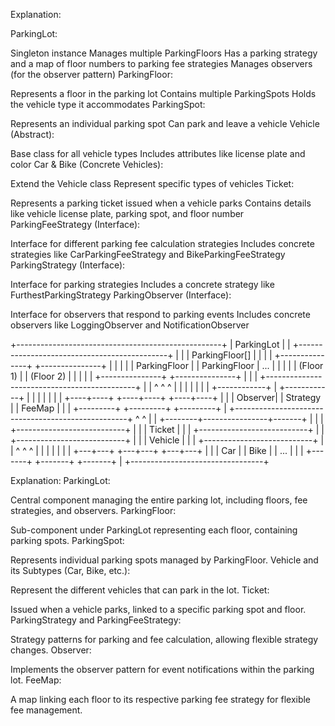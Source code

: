 Explanation:

ParkingLot:

Singleton instance
Manages multiple ParkingFloors
Has a parking strategy and a map of floor numbers to parking fee strategies
Manages observers (for the observer pattern)
ParkingFloor:

Represents a floor in the parking lot
Contains multiple ParkingSpots
Holds the vehicle type it accommodates
ParkingSpot:

Represents an individual parking spot
Can park and leave a vehicle
Vehicle (Abstract):

Base class for all vehicle types
Includes attributes like license plate and color
Car & Bike (Concrete Vehicles):

Extend the Vehicle class
Represent specific types of vehicles
Ticket:

Represents a parking ticket issued when a vehicle parks
Contains details like vehicle license plate, parking spot, and floor number
ParkingFeeStrategy (Interface):

Interface for different parking fee calculation strategies
Includes concrete strategies like CarParkingFeeStrategy and BikeParkingFeeStrategy
ParkingStrategy (Interface):

Interface for parking strategies
Includes a concrete strategy like FurthestParkingStrategy
ParkingObserver (Interface):

Interface for observers that respond to parking events
Includes concrete observers like LoggingObserver and NotificationObserver


+---------------------------------------------------+
|                   ParkingLot                      |
| +---------------------------------------------+   |
| |               ParkingFloor[]                |   |
| | +---------------+  +---------------+        |   |
| | | ParkingFloor  |  | ParkingFloor  | ...    |   |
| | |  (Floor 1)    |  |  (Floor 2)    |        |   |
| | +---------------+  +---------------+        |   |
| +---------------------------------------------+   |
|                   ^    ^    ^                    |
|                   |    |    |                    |
|      +------------+    |    +------------+       |
|      |                 |                 |       |
| +----+----+       +----+----+       +----+----+  |
| |  Observer|       |  Strategy |     |  FeeMap  | |
| +---------+       +---------+       +---------+  |
+---------------------------------------------------+
         ^                ^
         |                |
+--------+----------------+-------+
|                                 |
| +---------------------------+   |
| |          Ticket           |   |
| +---------------------------+   |
| +---------------------------+   |
| |         Vehicle           |   |
| +---------------------------+   |
|     ^          ^          ^     |
|     |          |          |     |
| +---+---+  +---+---+  +---+---+ |
| |  Car  |  |  Bike |  |  ...  | |
| +-------+  +-------+  +-------+ |
+---------------------------------+


Explanation:
ParkingLot:

Central component managing the entire parking lot, including floors, fee strategies, and observers.
ParkingFloor:

Sub-component under ParkingLot representing each floor, containing parking spots.
ParkingSpot:

Represents individual parking spots managed by ParkingFloor.
Vehicle and its Subtypes (Car, Bike, etc.):

Represent the different vehicles that can park in the lot.
Ticket:

Issued when a vehicle parks, linked to a specific parking spot and floor.
ParkingStrategy and ParkingFeeStrategy:

Strategy patterns for parking and fee calculation, allowing flexible strategy changes.
Observer:

Implements the observer pattern for event notifications within the parking lot.
FeeMap:

A map linking each floor to its respective parking fee strategy for flexible fee management.

